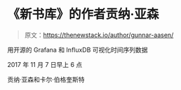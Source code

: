 # 《新书库》的作者贡纳·亚森

> 原文：<https://thenewstack.io/author/gunnar-aasen/>

用开源的 Grafana 和 InfluxDB 可视化时间序列数据

2017 年 11 月 7 日早上 6 点

贡纳·亚森和卡尔·伯格奎斯特